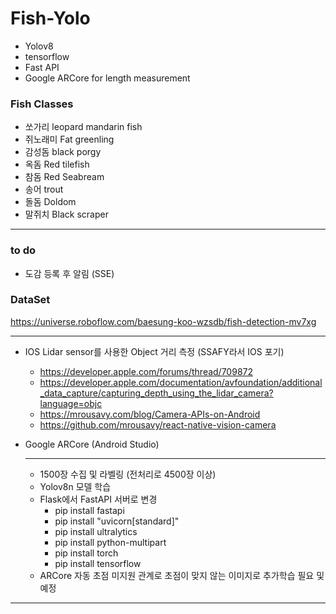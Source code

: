 # Fish-Yolo

- Yolov8
- tensorflow
- Fast API
- Google ARCore for length measurement

### Fish Classes
- 쏘가리 leopard mandarin fish
- 쥐노래미 Fat greenling
- 감성돔 black porgy
- 옥돔 Red tilefish
- 참돔 Red Seabream
- 송어 trout
- 돌돔 Doldom
- 말쥐치 Black scraper
---
### to do
- 도감 등록 후 알림 (SSE)


### DataSet
https://universe.roboflow.com/baesung-koo-wzsdb/fish-detection-mv7xg

---

- IOS Lidar sensor를 사용한 Object 거리 측정 (SSAFY라서 IOS 포기)
  - https://developer.apple.com/forums/thread/709872
  - https://developer.apple.com/documentation/avfoundation/additional_data_capture/capturing_depth_using_the_lidar_camera?language=objc
  - https://mrousavy.com/blog/Camera-APIs-on-Android
  - https://github.com/mrousavy/react-native-vision-camera
 
- Google ARCore (Android Studio)

  ---
  - 1500장 수집 및 라벨링 (전처리로 4500장 이상)
  - Yolov8n 모델 학습
  - Flask에서 FastAPI 서버로 변경
    - pip install fastapi
    - pip install "uvicorn[standard]"
    - pip install ultralytics
    - pip install python-multipart
    - pip install torch
    - pip install tensorflow
  - ARCore 자동 초점 미지원 관계로 초점이 맞지 않는 이미지로 추가학습 필요 및 예정
---


